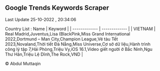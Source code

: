 

## Google Trends Keywords Scraper 
 
Last Update 25-10-2022 , 20:34:06

Country List :
 Name  | Keyword |
| ------------- | ------------- |
| VIETNAM | Real Madrid,Juventus,Lisa (BlackPink,Miss Grand International 2022,Dortmund – Man City,Champion League,Vé tàu Tết 2023,Novaland,Thời tiết Đà Nẵng,Miss Universe,Cơ sở dữ liệu,Hành trình công lý tập 7,Hải Phòng,Triệu Vy,iOS 16.1,Video giết người ở Bắc Ninh,Ngu Thư Hân,Triệu Lệ Dĩnh,The Rock,VND |



© Abdul Muttaqin 
